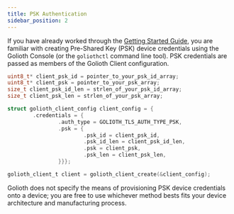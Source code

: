 ```yaml
---
title: PSK Authentication
sidebar_position: 2
---
```


If you have already worked through the [Getting Started
Guide](/getting-started), you are familiar with creating Pre-Shared Key (PSK)
device credentials using the Golioth Console (or the `goliothctl` command line
tool). PSK credentials are passed as members of the Golioth Client
configuration.

```c
uint8_t* client_psk_id = pointer_to_your_psk_id_array;
uint8_t* client_psk = pointer_to_your_psk_array;
size_t client_psk_id_len = strlen_of_your_psk_id_array;
size_t client_psk_len = strlen_of_your_psk_array;

struct golioth_client_config client_config = {
        .credentials = {
                .auth_type = GOLIOTH_TLS_AUTH_TYPE_PSK,
                .psk = {
                        .psk_id = client_psk_id,
                        .psk_id_len = client_psk_id_len,
                        .psk = client_psk,
                        .psk_len = client_psk_len,
                }}};

golioth_client_t client = golioth_client_create(&client_config);
```

Golioth does not specify the means of provisioning PSK device credentials onto a
device; you are free to use whichever method bests fits your device architecture
and manufacturing process.
